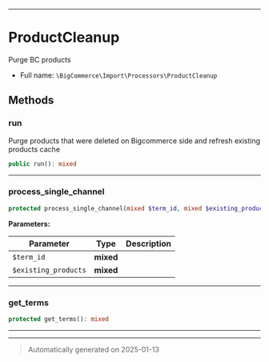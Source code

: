 ***

# ProductCleanup

Purge BC products



* Full name: `\BigCommerce\Import\Processors\ProductCleanup`




## Methods


### run

Purge products that were deleted on Bigcommerce side and refresh existing products cache

```php
public run(): mixed
```












***

### process_single_channel



```php
protected process_single_channel(mixed $term_id, mixed $existing_products): mixed
```








**Parameters:**

| Parameter | Type | Description |
|-----------|------|-------------|
| `$term_id` | **mixed** |  |
| `$existing_products` | **mixed** |  |





***

### get_terms



```php
protected get_terms(): mixed
```












***


***
> Automatically generated on 2025-01-13
